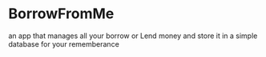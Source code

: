 # BorrowFromMe
an app that manages all your borrow or Lend money and store it in a simple database 
for your rememberance
